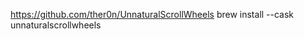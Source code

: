 




https://github.com/ther0n/UnnaturalScrollWheels
brew install --cask unnaturalscrollwheels








